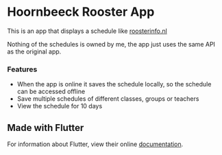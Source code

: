 # Hoornbeeck Rooster App

This is an app that displays a schedule like [roosterinfo.nl](http://roosterinfo.nl/)<br/>

Nothing of the schedules is owned by me, the app just uses the same API as the original app.

### Features
- When the app is online it saves the schedule locally, so the schedule can be accessed offline
- Save multiple schedules of different classes, groups or teachers
- View the schedule for 10 days

## Made with Flutter

For information about Flutter, view their online
[documentation](https://flutter.io/).
